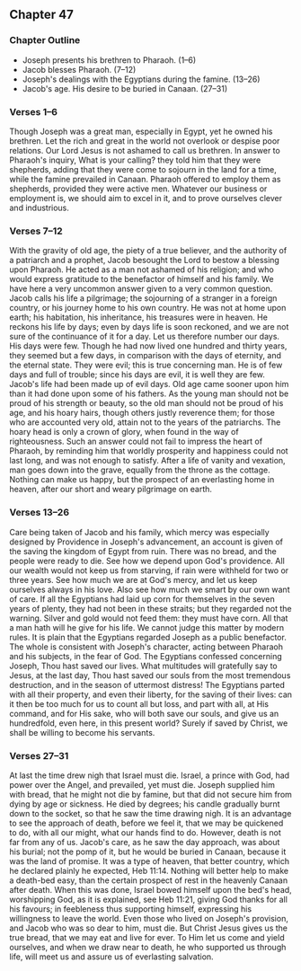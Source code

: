 ## Chapter 47

### Chapter Outline

- Joseph presents his brethren to Pharaoh. (1–6)
- Jacob blesses Pharaoh. (7–12)
- Joseph's dealings with the Egyptians during the famine. (13–26)
- Jacob's age. His desire to be buried in Canaan. (27–31)

### Verses 1–6

Though Joseph was a great man, especially in Egypt, yet he owned his brethren. Let the rich and great in the world not overlook or despise poor relations. Our Lord Jesus is not ashamed to call us brethren. In answer to Pharaoh's inquiry, What is your calling? they told him that they were shepherds, adding that they were come to sojourn in the land for a time, while the famine prevailed in Canaan. Pharaoh offered to employ them as shepherds, provided they were active men. Whatever our business or employment is, we should aim to excel in it, and to prove ourselves clever and industrious.

### Verses 7–12

With the gravity of old age, the piety of a true believer, and the authority of a patriarch and a prophet, Jacob besought the Lord to bestow a blessing upon Pharaoh. He acted as a man not ashamed of his religion; and who would express gratitude to the benefactor of himself and his family. We have here a very uncommon answer given to a very common question. Jacob calls his life a pilgrimage; the sojourning of a stranger in a foreign country, or his journey home to his own country. He was not at home upon earth; his habitation, his inheritance, his treasures were in heaven. He reckons his life by days; even by days life is soon reckoned, and we are not sure of the continuance of it for a day. Let us therefore number our days. His days were few. Though he had now lived one hundred and thirty years, they seemed but a few days, in comparison with the days of eternity, and the eternal state. They were evil; this is true concerning man. He is of few days and full of trouble; since his days are evil, it is well they are few. Jacob's life had been made up of evil days. Old age came sooner upon him than it had done upon some of his fathers. As the young man should not be proud of his strength or beauty, so the old man should not be proud of his age, and his hoary hairs, though others justly reverence them; for those who are accounted very old, attain not to the years of the patriarchs. The hoary head is only a crown of glory, when found in the way of righteousness. Such an answer could not fail to impress the heart of Pharaoh, by reminding him that worldly prosperity and happiness could not last long, and was not enough to satisfy. After a life of vanity and vexation, man goes down into the grave, equally from the throne as the cottage. Nothing can make us happy, but the prospect of an everlasting home in heaven, after our short and weary pilgrimage on earth.

### Verses 13–26

Care being taken of Jacob and his family, which mercy was especially designed by Providence in Joseph's advancement, an account is given of the saving the kingdom of Egypt from ruin. There was no bread, and the people were ready to die. See how we depend upon God's providence. All our wealth would not keep us from starving, if rain were withheld for two or three years. See how much we are at God's mercy, and let us keep ourselves always in his love. Also see how much we smart by our own want of care. If all the Egyptians had laid up corn for themselves in the seven years of plenty, they had not been in these straits; but they regarded not the warning. Silver and gold would not feed them: they must have corn. All that a man hath will he give for his life. We cannot judge this matter by modern rules. It is plain that the Egyptians regarded Joseph as a public benefactor. The whole is consistent with Joseph's character, acting between Pharaoh and his subjects, in the fear of God. The Egyptians confessed concerning Joseph, Thou hast saved our lives. What multitudes will gratefully say to Jesus, at the last day, Thou hast saved our souls from the most tremendous destruction, and in the season of uttermost distress! The Egyptians parted with all their property, and even their liberty, for the saving of their lives: can it then be too much for us to count all but loss, and part with all, at His command, and for His sake, who will both save our souls, and give us an hundredfold, even here, in this present world? Surely if saved by Christ, we shall be willing to become his servants.

### Verses 27–31

At last the time drew nigh that Israel must die. Israel, a prince with God, had power over the Angel, and prevailed, yet must die. Joseph supplied him with bread, that he might not die by famine, but that did not secure him from dying by age or sickness. He died by degrees; his candle gradually burnt down to the socket, so that he saw the time drawing nigh. It is an advantage to see the approach of death, before we feel it, that we may be quickened to do, with all our might, what our hands find to do. However, death is not far from any of us. Jacob's care, as he saw the day approach, was about his burial; not the pomp of it, but he would be buried in Canaan, because it was the land of promise. It was a type of heaven, that better country, which he declared plainly he expected, Heb 11:14. Nothing will better help to make a death-bed easy, than the certain prospect of rest in the heavenly Canaan after death. When this was done, Israel bowed himself upon the bed's head, worshipping God, as it is explained, see Heb 11:21, giving God thanks for all his favours; in feebleness thus supporting himself, expressing his willingness to leave the world. Even those who lived on Joseph's provision, and Jacob who was so dear to him, must die. But Christ Jesus gives us the true bread, that we may eat and live for ever. To Him let us come and yield ourselves, and when we draw near to death, he who supported us through life, will meet us and assure us of everlasting salvation.

